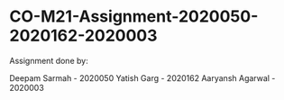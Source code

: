 # CO-M21-Assignment-2020050-2020162-2020003
Assignment done by:

Deepam Sarmah - 2020050
Yatish Garg - 2020162
Aaryansh Agarwal - 2020003
